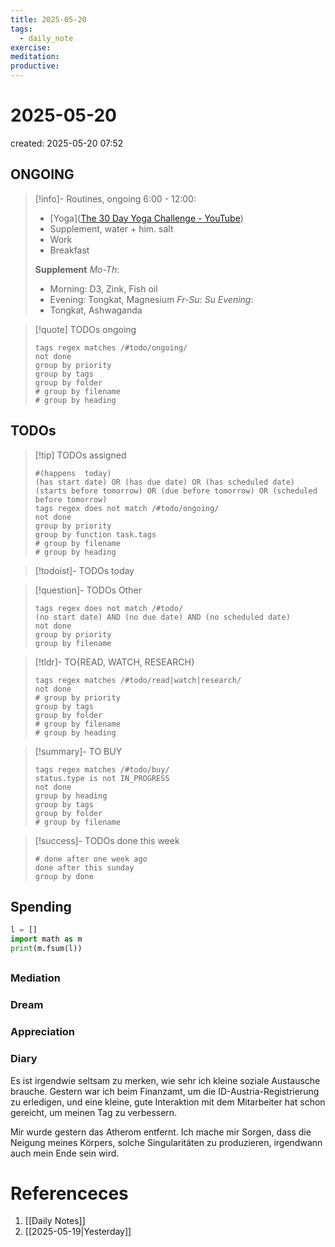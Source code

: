 ```yaml
---
title: 2025-05-20
tags:
  - daily_note
exercise: 
meditation:
productive:
---
```

# 2025-05-20
created: 2025-05-20 07:52

## ONGOING
> [!info]- Routines, ongoing
> 6:00 - 12:00:
> - [Yoga]([The 30 Day Yoga Challenge - YouTube](https://www.youtube.com/watch?v=B7Ff5E8IfIU&list=PL9T0rODp2rcsQRpYSz9e-xpo8nB91oiOH&index=31))
> - Supplement, water + him. salt
> - Work
> - Breakfast
> 
> **Supplement**
> *Mo-Th*:
> - Morning: D3, Zink, Fish oil
> - Evening: Tongkat, Magnesium
> *Fr-Su*:
> *Su Evening*:
> - Tongkat, Ashwaganda
> 

>[!quote] TODOs ongoing
> ```tasks
> tags regex matches /#todo/ongoing/
> not done
> group by priority
> group by tags
> group by folder
> # group by filename
> # group by heading
> ```

## TODOs
>[!tip] TODOs assigned
> ```tasks
> #(happens  today)
> (has start date) OR (has due date) OR (has scheduled date)
> (starts before tomorrow) OR (due before tomorrow) OR (scheduled before tomorrow)
> tags regex does not match /#todo/ongoing/
> not done
> group by priority
> group by function task.tags
> # group by filename
> # group by heading
> ```

>[!todoist]- TODOs today

>[!question]- TODOs Other
> ```tasks
> tags regex does not match /#todo/
> (no start date) AND (no due date) AND (no scheduled date)
> not done 
> group by priority
> group by filename
> ```

>[!tldr]- TO{READ, WATCH, RESEARCH}
> ```tasks
> tags regex matches /#todo/read|watch|research/
> not done
> # group by priority
> group by tags
> group by folder
> # group by filename
> # group by heading
> ```

> [!summary]- TO BUY
> ```tasks
> tags regex matches /#todo/buy/
> status.type is not IN_PROGRESS
> not done
> group by heading
> group by tags
> group by folder
> # group by filename
> ```

>[!success]- TODOs done this week
> ```tasks
> # done after one week ago
> done after this sunday
> group by done
>  ```

## Spending
```python
l = []
import math as m
print(m.fsum(l))
```

##

### Mediation
### Dream

### Appreciation

### Diary
Es ist irgendwie seltsam zu merken, wie sehr ich kleine soziale Austausche brauche. Gestern war ich beim Finanzamt, um die ID-Austria-Registrierung zu erledigen, und eine kleine, gute Interaktion mit dem Mitarbeiter hat schon gereicht, um meinen Tag zu verbessern.

Mir wurde gestern das Atherom entfernt. Ich mache mir Sorgen, dass die Neigung meines Körpers, solche Singularitäten zu produzieren, irgendwann auch mein Ende sein wird.

# Referenceces
1. [[Daily Notes]]
2. [[2025-05-19|Yesterday]]